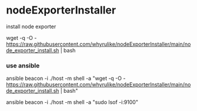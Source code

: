 # nodeExporterInstaller
install node exporter

wget -q -O - https://raw.githubusercontent.com/whyrulike/nodeExporterInstaller/main/node_exporter_install.sh | bash 

### use ansible

ansible beacon -i ./host -m shell -a "wget -q -O - https://raw.githubusercontent.com/whyrulike/nodeExporterInstaller/main/node_exporter_install.sh | bash"

ansible beacon -i ./host -m shell -a "sudo lsof -i:9100"
